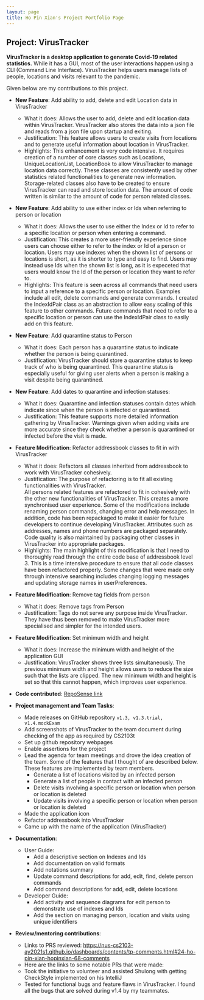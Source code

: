 ```yaml
---
layout: page
title: Ho Pin Xian's Project Portfolio Page
---
```


## Project: VirusTracker

**VirusTracker is a desktop application to generate Covid-19 related statistics.**
While it has a GUI, most of the user interactions happen using a CLI (Command Line Interface).
VirusTracker helps users manage lists of people, locations and visits relevant to the pandemic.

Given below are my contributions to this project.

* **New Feature**: Add ability to add, delete and edit Location data in VirusTracker
  * What it does: Allows the user to add, delete and edit location data within VirusTracker.
  VirusTracker also stores the data into a json file and reads from a json file upon startup and exiting.
  * Justification: This feature allows users to create visits from locations and to generate useful information about location in VirusTracker.
  * Highlights: This enhancement is very code intensive. It requires creation of a number of core classes such as
  Locations, UniqueLocationList, LocationBook to allow VirusTracker to manage location data correctly.
  These classes are consistently used by other statistics related functionalities to generate new information.
  Storage-related classes also have to be created to ensure VirusTracker can read and store location data.
  The amount of code written is similar to the amount of code for person related classes.

* **New Feature**: Add ability to use either index or Ids when referring to person or location
  * What it does: Allows the user to use either the Index or Id to refer to a specific location or person when entering a command.
  * Justification: This creates a more user-friendly experience since users can choose either to refer to the index or Id
  of a person or location. Users may use indexes when the shown list of persons or locations is short, as it is shorter to type and easy to find.
  Users may instead use Ids when the shown list is long, as it is expeceted that users would know the Id of the person
  or location they want to refer to.
  * Highlights: This feature is seen across all commands that need users to input a reference to a specific person or location.
  Examples include all edit, delete commands and generate commands. I created the IndexIdPair class as an abstraction
  to allow easy scaling of this feature to other commands. Future commands that need to refer to a specific location or
  person can use the IndexIdPair class to easily add on this feature. 

* **New Feature**: Add quarantine status to Person
  * What it does: Each person has a quarantine status to indicate whether the person is being quarantined.
  * Justification: VirusTracker should store a quarantine status to keep track of who is being quarantined.
  This quarantine status is especially useful for giving user alerts when a person is making a visit despite being quarantined.
  
* **New Feature**: Add dates to quarantine and infection statuses:
  * What it does: Quarantine and infection statuses contain dates which indicate since when the person is infected or quarantined.
  * Justification: This feature supports more detailed information gathering by VirusTracker. Warnings given when adding visits
  are more accurate since they check whether a person is quarantined or infected before the visit is made.
   
 <div style="page-break-after: always;"></div>
  
* **Feature Modification**: Refactor addressbook classes to fit in with VirusTracker
  * What it does: Refactors all classes inherited from addressbook to work with VirusTracker cohesively.
  * Justification: The purpose of refactoring is to fit all existing functionalities with VirusTracker.  
  All persons related features are refactored to fit in cohesively with the other new functionalities
  of VirusTracker. This creates a more synchronised user experience. Some of the modifications include renaming person commands,
  changing error and help messages. In addition, code has been repackaged to make it easier for future developers to
  continue developing VirusTracker. Attributes such as addresses, names and phone numbers are packaged separately. Code quality
  is also maintained by packaging other classes in VirusTracker into appropriate packages.
  * Highlights: The main highlight of this modification is that I need to thoroughly read through the entire code base
  of addressbook level 3. This is a time intensive procedure to ensure that all code classes have been refactored properly.
  Some changes that were made only through intensive searching includes changing logging messages and updating 
  storage names in userPreferences.
  
* **Feature Modification**: Remove tag fields from person
  * What it does: Remove tags from Person
  * Justification: Tags do not serve any purpose inside VirusTracker. They have thus been removed to make VirusTracker
  more specialised and simpler for the intended users.
  
* **Feature Modification**: Set minimum width and height  
  * What it does: Increase the minimum width and height of the application GUI
  * Justification: VirusTracker shows three lists simultaneously. The previous minimum width and height allows users to reduce
  the size such that the lists are clipped. The new minimum width and height is set so that this cannot happen, which
  improves user experience.
  
* **Code contributed**: [RepoSense link](https://nus-cs2103-ay2021s1.github.io/tp-dashboard/#breakdown=true&search=hopinxian)

* **Project management and Team Tasks**:
  * Made releases on GitHub repository `v1.3, v1.3.trial, v1.4.mockExam`
  * Add screenshots of VirusTracker to the team document during checking of the app as required by CS2103t
  * Set up github repository webpages
  * Enable assertions for the project
  * Lead the agenda for team meetings and drove the idea creation of the team. Some of the features that I thought of are described below.
    These features are implemented by team members.
    * Generate a list of locations visited by an infected person
    * Generate a list of people in contact with an infected person
    * Delete visits involving a specific person or location when person or location is deleted
    * Update visits involving a specific person or location when person or location is deleted
  * Made the application icon
  * Refactor addressbook into VirusTracker
  * Came up with the name of the application (VirusTracker)

* **Documentation**:
  * User Guide: 
    * Add a descriptive section on Indexes and Ids
    * Add documentation on valid formats
    * Add notations summary
    * Update command descriptions for add, edit, find, delete person commands
    * Add command descriptions for add, edit, delete locations
  * Developer Guide:
    * Add activity and sequence diagrams for edit person to demonstrate use of indexes and Ids
    * Add the section on managing person, location and visits using unique identifiers
* **Review/mentoring contributions**:  
   * Links to PRS reviewed: https://nus-cs2103-ay2021s1.github.io/dashboards/contents/tp-comments.html#24-ho-pin-xian-hopinxian-68-comments
   * Here are the links to some notable PRs that were made: 
   * Took the initiative to volunteer and assisted Shulong with getting CheckStyle implemented on his IntelliJ
   * Tested for functional bugs and feature flaws in VirusTracker. I found all the bugs that are solved during v1.4 by my teammates.
